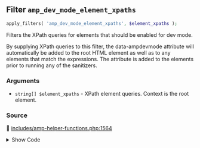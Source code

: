 ## Filter `amp_dev_mode_element_xpaths`

```php
apply_filters( 'amp_dev_mode_element_xpaths', $element_xpaths );
```

Filters the XPath queries for elements that should be enabled for dev mode.

By supplying XPath queries to this filter, the data-ampdevmode attribute will automatically be added to the root HTML element as well as to any elements that match the expressions. The attribute is added to the elements prior to running any of the sanitizers.

### Arguments

* `string[] $element_xpaths` - XPath element queries. Context is the root element.

### Source

:link: [includes/amp-helper-functions.php:1564](../../includes/amp-helper-functions.php#L1564)

<details>
<summary>Show Code</summary>

```php
$dev_mode_xpaths = (array) apply_filters( 'amp_dev_mode_element_xpaths', [] );
```

</details>
